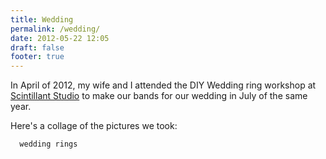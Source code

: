 ```yaml
---
title: Wedding
permalink: /wedding/
date: 2012-05-22 12:05
draft: false
footer: true
---
```


In April of 2012, my wife and I attended the DIY Wedding ring workshop at [Scintillant Studio​](http://www.diyweddingrings.com/) to make our bands for our wedding in July of the same year.

Here's a collage of the pictures we took:

```rings
  wedding rings
```